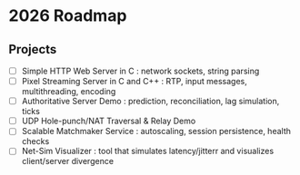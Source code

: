 # 2026 Roadmap

## Projects
- [ ] Simple HTTP Web Server in C : network sockets, string parsing
- [ ] Pixel Streaming Server in C and C++ : RTP, input messages, multithreading, encoding
- [ ] Authoritative Server Demo : prediction, reconciliation, lag simulation, ticks
- [ ] UDP Hole-punch/NAT Traversal & Relay Demo
- [ ] Scalable Matchmaker Service : autoscaling, session persistence, health checks
- [ ] Net-Sim Visualizer : tool that simulates latency/jitterr and visualizes client/server divergence 